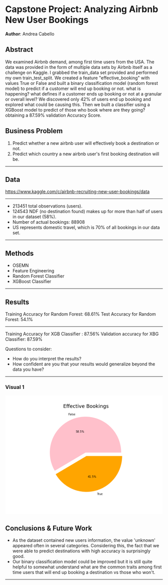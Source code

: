 # Capstone Project: Analyzing Airbnb New User Bookings

**Author**: Andrea Cabello

## Abstract

We examined Airbnb demand, among first time users from the USA. 
The data was provided in the form of multiple data sets by Airbnb itself as a challenge on Kaggle.
I grabbed the train_data set provided and performed my own train_test_split.
We created a feature "effective_booking" with values True or False and built a binary classification model (random forest model) to predict if a customer will end up booking or not.
what is happening? what defines if a customer ends up booking or not at a granular or overall level?
We discovered only 42% of users end up booking and explored what could be causing this.
Then we built a classifier using a XGBoost model to predict of those who book where are they going? obtaining a 87.59% validation Accuracy Score.



## Business Problem

1. Predict whether a new airbnb user will effectively book a destination or not.
2. Predict which country a new airbnb user's first booking destination will be.
***

## Data

https://www.kaggle.com/c/airbnb-recruiting-new-user-bookings/data


***
* 213451 total observations (users).
* 124543 NDF (no destination found) makes up for more than half of users in our dataset (58%).
* Number of actual bookings: 88908
* US represents domestic travel, which is 70% of all bookings in our data set.
***

## Methods

* OSEMN
* Feature Engineering 
* Random Forest Classifier
* XGBoost Classifier

***

## Results

Training Accuracy for Random Forest: 68.61%
Test Accuracy for Random Forest: 54.1%

***

Training Accuracy for XGB Classifier : 87.56%
Validation accuracy for XBG Classifier: 87.59%

Questions to consider:
* How do you interpret the results?
* How confident are you that your results would generalize beyond the data you have?
***



### Visual 1
![graph1](./images/effective.png)


## Conclusions & Future Work

* As the dataset contained new users information, the value 'unknown' appeared often in several categories. Considering this, the fact that we were able to predict destinations with high accuracy is surprisingly good. 
* Our binary classification model could be improved but it is still quite helpful to somewhat understand what are the common traits among first time users that will end up booking a destination vs those who won't.

***

